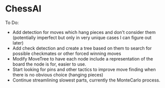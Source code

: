 # ChessAI
To Do:
- Add detection for moves which hang pieces and don't consider them (potentially imperfect but only in very unique cases I can figure out later)
- Add check detection and create a tree based on them to search for possible checkmates or other forced winning moves
- Modify MoveTree to have each node include a representation of the board the node is for, easier to use.
- Start looking for pins and other tactics to improve move finding when there is no obvious choice (hanging pieces)
- Continue streamlining slowest parts, currently the MonteCarlo process. 

